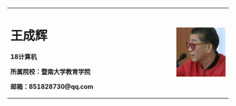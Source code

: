 <table border="0">
  <tr>
    <td width="75%">
      <h1>王成辉</h1>
      <p><b>18计算机</b></p>
      <p><b>所属院校：暨南大学教育学院</b></p>
      <p><b>邮箱：851828730@qq.com</b></p>
      </td>
    <td width="25%">
      <img src="/xiezui.jpg" width="100%">      
    </td>
  </tr>
</table>
